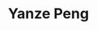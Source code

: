 ---
# Display name

title: Yanze Peng
user_groups: ["Graduated Post-Doc"]



organizations:
- name: 2002-2004 

Interests:
- Exact solutions of mathematical physical equations

---